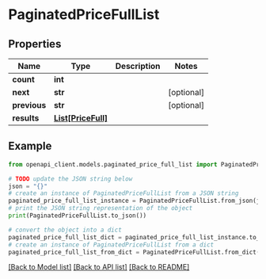 # PaginatedPriceFullList


## Properties

Name | Type | Description | Notes
------------ | ------------- | ------------- | -------------
**count** | **int** |  | 
**next** | **str** |  | [optional] 
**previous** | **str** |  | [optional] 
**results** | [**List[PriceFull]**](PriceFull.md) |  | 

## Example

```python
from openapi_client.models.paginated_price_full_list import PaginatedPriceFullList

# TODO update the JSON string below
json = "{}"
# create an instance of PaginatedPriceFullList from a JSON string
paginated_price_full_list_instance = PaginatedPriceFullList.from_json(json)
# print the JSON string representation of the object
print(PaginatedPriceFullList.to_json())

# convert the object into a dict
paginated_price_full_list_dict = paginated_price_full_list_instance.to_dict()
# create an instance of PaginatedPriceFullList from a dict
paginated_price_full_list_from_dict = PaginatedPriceFullList.from_dict(paginated_price_full_list_dict)
```
[[Back to Model list]](../README.md#documentation-for-models) [[Back to API list]](../README.md#documentation-for-api-endpoints) [[Back to README]](../README.md)


